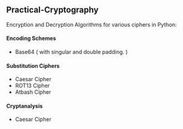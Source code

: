 ## Practical-Cryptography
Encryption and Decryption Algorithms for various ciphers in Python:

#### Encoding Schemes

* Base64 ( with singular and double padding. )

#### Substitution Ciphers

* Caesar Cipher
* ROT13 Cipher
* Atbash Cipher

#### Cryptanalysis

* Caesar Cipher

